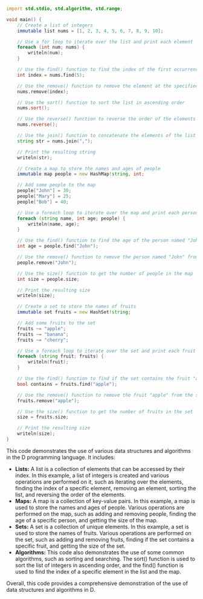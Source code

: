 ```d
import std.stdio, std.algorithm, std.range;

void main() {
    // Create a list of integers
    immutable list nums = [1, 2, 3, 4, 5, 6, 7, 8, 9, 10];

    // Use a for loop to iterate over the list and print each element
    foreach (int num; nums) {
        writeln(num);
    }

    // Use the find() function to find the index of the first occurrence of the number 5 in the list
    int index = nums.find(5);

    // Use the remove() function to remove the element at the specified index
    nums.remove(index);

    // Use the sort() function to sort the list in ascending order
    nums.sort();

    // Use the reverse() function to reverse the order of the elements in the list
    nums.reverse();

    // Use the join() function to concatenate the elements of the list into a string, separated by commas
    string str = nums.join(",");

    // Print the resulting string
    writeln(str);

    // Create a map to store the names and ages of people
    immutable map people = new HashMap!string, int;

    // Add some people to the map
    people["John"] = 30;
    people["Mary"] = 25;
    people["Bob"] = 40;

    // Use a foreach loop to iterate over the map and print each person's name and age
    foreach (string name, int age; people) {
        writeln(name, age);
    }

    // Use the find() function to find the age of the person named "John"
    int age = people.find("John");

    // Use the remove() function to remove the person named "John" from the map
    people.remove("John");

    // Use the size() function to get the number of people in the map
    int size = people.size;

    // Print the resulting size
    writeln(size);

    // Create a set to store the names of fruits
    immutable set fruits = new HashSet!string;

    // Add some fruits to the set
    fruits ~= "apple";
    fruits ~= "banana";
    fruits ~= "cherry";

    // Use a foreach loop to iterate over the set and print each fruit
    foreach (string fruit; fruits) {
        writeln(fruit);
    }

    // Use the find() function to find if the set contains the fruit "apple"
    bool contains = fruits.find("apple");

    // Use the remove() function to remove the fruit "apple" from the set
    fruits.remove("apple");

    // Use the size() function to get the number of fruits in the set
    size = fruits.size;

    // Print the resulting size
    writeln(size);
}
```

This code demonstrates the use of various data structures and algorithms in the D programming language. It includes:

* **Lists:** A list is a collection of elements that can be accessed by their index. In this example, a list of integers is created and various operations are performed on it, such as iterating over the elements, finding the index of a specific element, removing an element, sorting the list, and reversing the order of the elements.
* **Maps:** A map is a collection of key-value pairs. In this example, a map is used to store the names and ages of people. Various operations are performed on the map, such as adding and removing people, finding the age of a specific person, and getting the size of the map.
* **Sets:** A set is a collection of unique elements. In this example, a set is used to store the names of fruits. Various operations are performed on the set, such as adding and removing fruits, finding if the set contains a specific fruit, and getting the size of the set.
* **Algorithms:** This code also demonstrates the use of some common algorithms, such as sorting and searching. The sort() function is used to sort the list of integers in ascending order, and the find() function is used to find the index of a specific element in the list and the map.

Overall, this code provides a comprehensive demonstration of the use of data structures and algorithms in D.